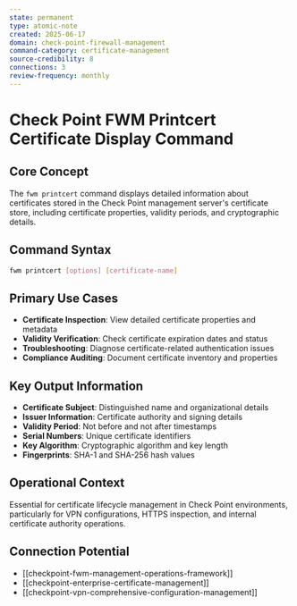 ```yaml
---
state: permanent
type: atomic-note
created: 2025-06-17
domain: check-point-firewall-management
command-category: certificate-management
source-credibility: 8
connections: 3
review-frequency: monthly
---
```


# Check Point FWM Printcert Certificate Display Command

## Core Concept
The `fwm printcert` command displays detailed information about certificates stored in the Check Point management server's certificate store, including certificate properties, validity periods, and cryptographic details.

## Command Syntax
```bash
fwm printcert [options] [certificate-name]
```

## Primary Use Cases
- **Certificate Inspection**: View detailed certificate properties and metadata
- **Validity Verification**: Check certificate expiration dates and status
- **Troubleshooting**: Diagnose certificate-related authentication issues
- **Compliance Auditing**: Document certificate inventory and properties

## Key Output Information
- **Certificate Subject**: Distinguished name and organizational details
- **Issuer Information**: Certificate authority and signing details
- **Validity Period**: Not before and not after timestamps
- **Serial Numbers**: Unique certificate identifiers
- **Key Algorithm**: Cryptographic algorithm and key length
- **Fingerprints**: SHA-1 and SHA-256 hash values

## Operational Context
Essential for certificate lifecycle management in Check Point environments, particularly for VPN configurations, HTTPS inspection, and internal certificate authority operations.

## Connection Potential
- [[checkpoint-fwm-management-operations-framework]]
- [[checkpoint-enterprise-certificate-management]]
- [[checkpoint-vpn-comprehensive-configuration-management]]